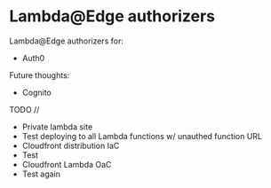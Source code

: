 # Lambda@Edge authorizers

Lambda@Edge authorizers for:

- Auth0

Future thoughts:

- Cognito

TODO //

- Private lambda site
- Test deploying to all Lambda functions w/ unauthed function URL
- Cloudfront distribution IaC
- Test
- Cloudfront Lambda OaC
- Test again

